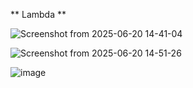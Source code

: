 ** Lambda **




![Screenshot from 2025-06-20 14-41-04](https://github.com/user-attachments/assets/317f1bde-fcf0-4f64-bda4-16f804a567aa)


![Screenshot from 2025-06-20 14-51-26](https://github.com/user-attachments/assets/9fa5c343-2f42-449b-be70-89c583421c13)


![image](https://github.com/user-attachments/assets/02567d72-8dce-405b-bbf2-c1b365e01375)


